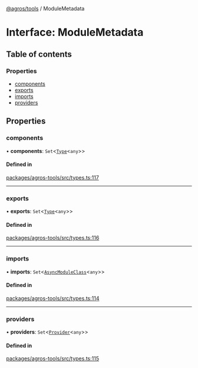 [@agros/tools](../index.md) / ModuleMetadata

# Interface: ModuleMetadata

## Table of contents

### Properties

- [components](ModuleMetadata.md#components)
- [exports](ModuleMetadata.md#exports)
- [imports](ModuleMetadata.md#imports)
- [providers](ModuleMetadata.md#providers)

## Properties

### <a id="components" name="components"></a> components

• **components**: `Set`<[`Type`](../index.md#type)<`any`\>\>

#### Defined in

[packages/agros-tools/src/types.ts:117](https://github.com/agrosjs/agros/blob/7ebe656/packages/agros-tools/src/types.ts#L117)

___

### <a id="exports" name="exports"></a> exports

• **exports**: `Set`<[`Type`](../index.md#type)<`any`\>\>

#### Defined in

[packages/agros-tools/src/types.ts:116](https://github.com/agrosjs/agros/blob/7ebe656/packages/agros-tools/src/types.ts#L116)

___

### <a id="imports" name="imports"></a> imports

• **imports**: `Set`<[`AsyncModuleClass`](../index.md#asyncmoduleclass)<`any`\>\>

#### Defined in

[packages/agros-tools/src/types.ts:114](https://github.com/agrosjs/agros/blob/7ebe656/packages/agros-tools/src/types.ts#L114)

___

### <a id="providers" name="providers"></a> providers

• **providers**: `Set`<[`Provider`](../index.md#provider)<`any`\>\>

#### Defined in

[packages/agros-tools/src/types.ts:115](https://github.com/agrosjs/agros/blob/7ebe656/packages/agros-tools/src/types.ts#L115)

